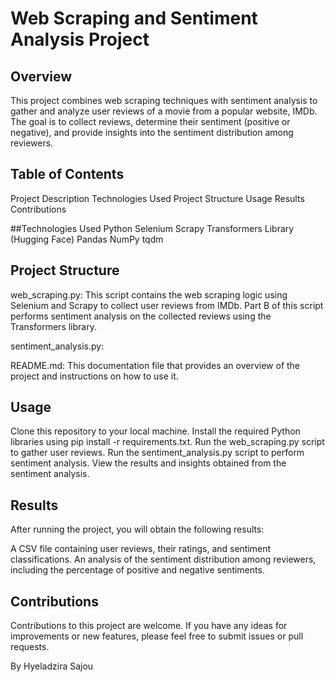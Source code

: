 # Web Scraping and Sentiment Analysis Project
## Overview
This project combines web scraping techniques with sentiment analysis to gather and analyze user reviews of a movie from a popular website, IMDb. The goal is to collect reviews, determine their sentiment (positive or negative), and provide insights into the sentiment distribution among reviewers.

## Table of Contents
Project Description
Technologies Used
Project Structure
Usage
Results
Contributions


##Technologies Used
Python
Selenium
Scrapy
Transformers Library (Hugging Face)
Pandas
NumPy
tqdm

## Project Structure
web_scraping.py: This script contains the web scraping logic using Selenium and Scrapy to collect user reviews from IMDb. Part B of this script performs sentiment analysis on the collected reviews using the Transformers library.

sentiment_analysis.py: 

README.md: This documentation file that provides an overview of the project and instructions on how to use it.

## Usage
Clone this repository to your local machine.
Install the required Python libraries using pip install -r requirements.txt.
Run the web_scraping.py script to gather user reviews.
Run the sentiment_analysis.py script to perform sentiment analysis.
View the results and insights obtained from the sentiment analysis.

## Results
After running the project, you will obtain the following results:

A CSV file containing user reviews, their ratings, and sentiment classifications.
An analysis of the sentiment distribution among reviewers, including the percentage of positive and negative sentiments.

## Contributions
Contributions to this project are welcome. If you have any ideas for improvements or new features, please feel free to submit issues or pull requests.


By Hyeladzira Sajou
